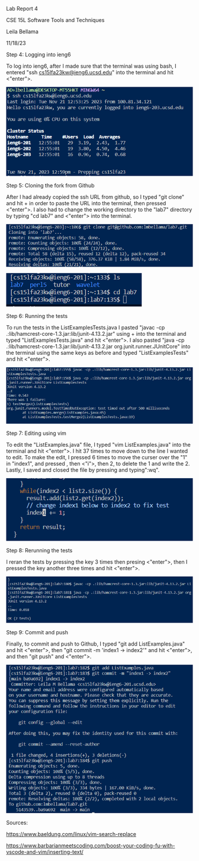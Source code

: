 Lab Report 4

CSE 15L Software Tools and Techniques

Leila Bellama

11/18/23


Step 4: Logging into ieng6

To log into ieng6, after I made sure that the terminal was using bash, I entered "ssh cs15lfa23kw@ieng6.ucsd.edu" into the terminal and hit <"enter">.

![Image](step4.PNG)

Step 5: Cloning the fork from Github

After I had already copied the ssh URL from github, so I typed "git clone" and hit <Ctrl> + <v> in order to paste the URL into the terminal, then pressed <"enter">. I also had to change the working directory to the "lab7" directory by typing "cd lab7" and <"enter"> into the terminal.

![Image](step5.PNG)

![Image](step5.1.PNG)

Step 6: Running the tests

To run the tests in the ListExamplesTests.java I pasted "javac -cp .:lib/hamcrest-core-1.3.jar:lib/junit-4.13.2.jar" using <ctrl> + <v> into the terminal and typed "ListExamplesTests.java" and hit <"enter">. I also pasted "java -cp .:lib/hamcrest-core-1.3.jar:lib/junit-4.13.2.jar org.junit.runner.JUnitCore" into the terminal using the same keys as before and typed "ListExamplesTests" and hit <"enter">.

![Image](tests1.PNG)

Step 7: Editing using vim

To edit the "ListExamples.java" file, I typed "vim ListExamples.java" into the terminal and hit <"enter">. I hit <j> 37 times to move down to the line I wanted to edit. To make the edit, I pressed <h> 6 times to move the curser over the "1" in "index1", and pressed <x>, then <"i">, then 2, to delete the 1 and write the 2. Lastly, I saved and closed the file by pressing <esc> and typing":wq".

![Image](step7.PNG)

Step 8: Rerunning the tests

I reran the tests by pressing the <up> key 3 times then presing <"enter">, then I pressed the <up> key another three times and hit <"enter">.

![Image](tests2.PNG)

Step 9: Commit and push

Finally, to commit and push to Github, I typed "git add ListExamples.java" and hit <"enter">, then "git commit -m 'index1 -> index2'" and hit <"enter">, and then "git push" and <"enter">.

![Image](step8.PNG)

Sources:

https://www.baeldung.com/linux/vim-search-replace

https://www.barbarianmeetscoding.com/boost-your-coding-fu-with-vscode-and-vim/inserting-text/
